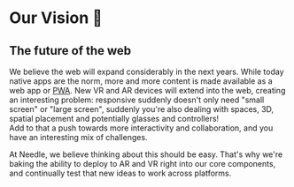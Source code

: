 # Our Vision 🔮

## The future of the web

We believe the web will expand considerably in the next years. While today native apps are the norm, more and more content is made available as a web app or [PWA](https://web.dev/progressive-web-apps/).  New VR and AR devices will extend into the web, creating an interesting problem: responsive suddenly doesn't only need "small screen" or "large screen", suddenly you're also dealing with spaces, 3D, spatial placement and potentially glasses and controllers!  
Add to that a push towards more interactivity and collaboration, and you have an interesting mix of challenges.  

At Needle, we believe thinking about this should be easy. That's why we're baking the ability to deploy to AR and VR right into our core components, and continually test that new ideas to work across platforms. 
